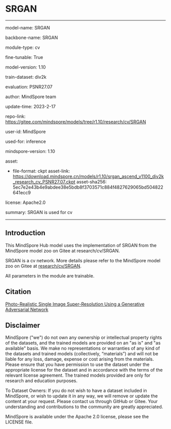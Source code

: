 # SRGAN

---

model-name: SRGAN

backbone-name: SRGAN

module-type: cv

fine-tunable: True

model-version: 1.10

train-dataset: div2k

evaluation: PSNR27.07

author: MindSpore team

update-time: 2023-2-17

repo-link: <https://gitee.com/mindspore/models/tree/r1.10/research/cv/SRGAN>

user-id: MindSpore

used-for: inference

mindspore-version: 1.10

asset:

-
    file-format: ckpt
    asset-link: <https://download.mindspore.cn/models/r1.10/srgan_ascend_v1100_div2k_research_cv_PSNR27.07.ckpt>
    asset-sha256: 5ec7e2e43b4e9abdee38e5bdb8f3703571c884f4827629065bd504822641ecc9

license: Apache2.0

summary: SRGAN is used for cv

---

## Introduction

This MindSpore Hub model uses the implementation of SRGAN from the MindSpore model zoo on Gitee at research/cv/SRGAN.

SRGAN is a cv network. More details please refer to the MindSpore model zoo on Gitee at [research/cv/SRGAN](https://gitee.com/mindspore/models/blob/r1.10/research/cv/SRGAN/README.md).

All parameters in the module are trainable.

## Citation

[Photo-Realistic Single Image Super-Resolution Using a Generative Adversarial Network](https://arxiv.org/pdf/1609.04802.pdf)

## Disclaimer

MindSpore ("we") do not own any ownership or intellectual property rights of the datasets, and the trained models are provided on an "as is" and "as available" basis. We make no representations or warranties of any kind of the datasets and trained models (collectively, “materials”) and will not be liable for any loss, damage, expense or cost arising from the materials. Please ensure that you have permission to use the dataset under the appropriate license for the dataset and in accordance with the terms of the relevant license agreement. The trained models provided are only for research and education purposes.

To Dataset Owners: If you do not wish to have a dataset included in MindSpore, or wish to update it in any way, we will remove or update the content at your request. Please contact us through GitHub or Gitee. Your understanding and contributions to the community are greatly appreciated.

MindSpore is available under the Apache 2.0 license, please see the LICENSE file.
